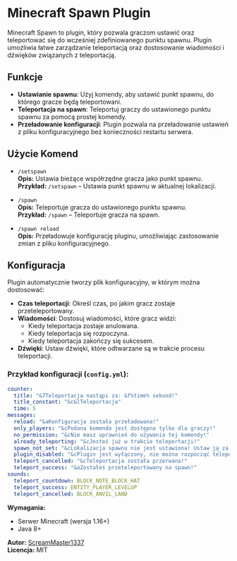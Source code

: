 # Minecraft Spawn Plugin

Minecraft Spawn to plugin, który pozwala graczom ustawić oraz teleportować się do wcześniej zdefiniowanego punktu spawnu. Plugin umożliwia łatwe zarządzanie teleportacją oraz dostosowanie wiadomości i dźwięków związanych z teleportacją.

## Funkcje
- **Ustawianie spawnu**: Użyj komendy, aby ustawić punkt spawnu, do którego gracze będą teleportowani.
- **Teleportacja na spawn**: Teleportuj graczy do ustawionego punktu spawnu za pomocą prostej komendy.
- **Przeładowanie konfiguracji**: Plugin pozwala na przeładowanie ustawień z pliku konfiguracyjnego bez konieczności restartu serwera.

## Użycie Komend

- `/setspawn`  
  **Opis:** Ustawia bieżące współrzędne gracza jako punkt spawnu.  
  **Przykład:** `/setspawn` – Ustawia punkt spawnu w aktualnej lokalizacji.

- `/spawn`  
  **Opis:** Teleportuje gracza do ustawionego punktu spawnu.  
  **Przykład:** `/spawn` – Teleportuje gracza na spawn.

- `/spawn reload`  
  **Opis:** Przeładowuje konfigurację pluginu, umożliwiając zastosowanie zmian z pliku konfiguracyjnego.

## Konfiguracja

Plugin automatycznie tworzy plik konfiguracyjny, w którym można dostosować:

- **Czas teleportacji**: Określ czas, po jakim gracz zostaje przeteleportowany.
- **Wiadomości**: Dostosuj wiadomości, które gracz widzi:
  - Kiedy teleportacja zostaje anulowana.
  - Kiedy teleportacja się rozpoczyna.
  - Kiedy teleportacja zakończy się sukcesem.
- **Dźwięki**: Ustaw dźwięki, które odtwarzane są w trakcie procesu teleportacji.

### Przykład konfiguracji (`config.yml`):

```yaml
counter:
  title: "&7Teleportacja nastąpi za: &f%time% sekund!"
  title_constant: "&c&lTeleportacja"
  time: 5
messages:
  reload: "&aKonfiguracja została przeładowana!"
  only_players: "&cPodana komenda jest dostępna tylko dla graczy!"
  no_permission: "&cNie masz uprawnień do używania tej komendy!"
  already_teleporting: "&cJesteś już w trakcie teleportacji!"
  spawn_not_set: "&cLokalizacja spawnu nie jest ustawiona! Ustaw ją za pomocą /setspawn."
  plugin_disabled: "&cPlugin jest wyłączony, nie można rozpocząć teleportacji."
  teleport_cancelled: "&cTeleportacja została przerwana!"
  teleport_success: "&aZostałeś przeteleportowany na spawn!"
sounds:
  teleport_countdown: BLOCK_NOTE_BLOCK_HAT
  teleport_success: ENTITY_PLAYER_LEVELUP
  teleport_cancelled: BLOCK_ANVIL_LAND
```

**Wymagania:**
- Serwer Minecraft (wersja 1.16+)
- Java 8+

**Autor:** [ScreamMaster1337](https://github.com/ScreamMaster1337)  
**Licencja:** MIT
